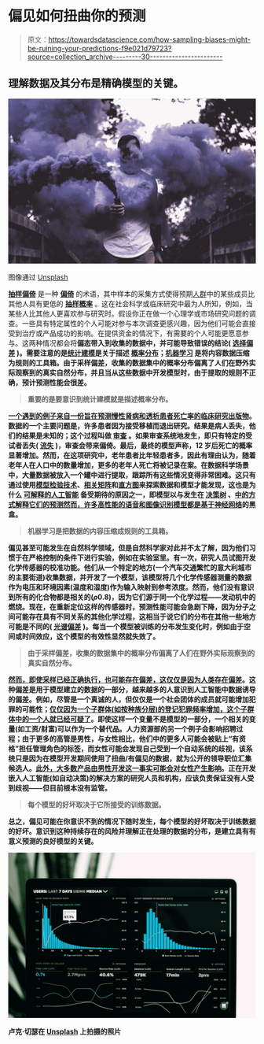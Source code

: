 # 偏见如何扭曲你的预测

> 原文：<https://towardsdatascience.com/how-sampling-biases-might-be-ruining-your-predictions-f9e021d79723?source=collection_archive---------30----------------------->

## 理解数据及其分布是精确模型的关键。

![](img/721bfc638042a9b0499e44ddc0f738ba.png)

图像通过 [Unsplash](https://unsplash.com/@gwendal)

[**抽样偏倚**](https://en.wikipedia.org/wiki/Sampling_bias) 是一种 [**偏倚**](https://en.wikipedia.org/wiki/Bias_(statistics)) 的术语，其中样本的采集方式使得预期[人群](https://en.wikipedia.org/wiki/Statistical_population)中的某些成员比其他人具有更低的 [**抽样概率**](https://en.wikipedia.org/wiki/Sampling_probability) 。这在社会科学或临床研究中最为人所知，例如，当某些人比其他人更喜欢参与研究时。假设你正在做一个心理学或市场研究问题的调查。一些具有特定属性的个人可能对参与本次调查更感兴趣，因为他们可能会直接受到治疗或产品成功的影响。在提供资金的情况下，有需要的个人可能更愿意参与。这两种情况都会将[](https://en.wikipedia.org/wiki/Skewness)**偏态带入到收集的数据中，并可能导致错误的结论( [**选择偏差**](https://en.wikipedia.org/wiki/Selection_bias) )。需要注意的是[统计建模](https://en.wikipedia.org/wiki/Statistical_model)是关于描述 [**概率分布**](https://en.wikipedia.org/wiki/Probability_distribution)；[**机器学习**](https://en.wikipedia.org/wiki/Machine_learning) 是将内容数据压缩为规则的工具箱。由于采样偏差，收集的数据集中的概率分布偏离了人们在野外实际观察到的真实自然分布，并且当从这些数据中开发模型时，由于提取的规则不正确，预计预测性能会很差。**

> **重要的是要意识到统计建模就是描述概率分布。**

**[一个遇到的例子来自一份旨在预测慢性肾病和透析患者死亡率的临床研究出版物](https://academic.oup.com/ndt/advance-article-abstract/doi/10.1093/ndt/gfaa128/5854486?redirectedFrom=fulltext)。数据的一个主要问题是，许多患者因为接受移植而退出研究。结果是病人丢失，他们的结果是未知的；这个过程叫做 [**审查**](https://en.wikipedia.org/wiki/Censoring_(statistics)) 。如果审查系统地发生，即只有特定的受试者丢失( [**流失**](https://en.wikipedia.org/wiki/Selection_bias#Attrition) )，审查会带来偏倚。最后，最终的模型声称，12 岁后死亡的概率显著增加。然而，在这项研究中，老年患者比年轻患者多，因此有理由认为，随着老年人在人口中的数量增加，更多的老年人死亡将被记录在案。在数据科学场景中，大量数据被放入一个罐中进行提取，跟踪所有这些情况变得非常困难。这只有通过使用[模型检验技术](https://scikit-learn.org/stable/inspection.html)、[相关矩阵](https://docs.scipy.org/doc/scipy/reference/generated/scipy.stats.spearmanr.html)和[直方图](https://matplotlib.org/3.1.0/api/_as_gen/matplotlib.pyplot.hist.html)来探索数据和模型才能发现，这也是为什么 [**可解释的人工智能**](https://en.wikipedia.org/wiki/Explainable_artificial_intelligence) 备受期待的原因之一，即模型以与发生在 [**决策树**](https://en.wikipedia.org/wiki/Decision_tree) 、[中的方式解释它们的预测然而，许多高性能的语音和图像识别模型都是基于](https://www.technologyreview.com/2017/04/11/5113/the-dark-secret-at-the-heart-of-ai/)[神经网络](https://en.wikipedia.org/wiki/Artificial_neural_network)的黑盒。**

> **机器学习是把数据的内容压缩成规则的工具箱。**

**偏见甚至可能发生在自然科学领域，但是自然科学家对此并不太了解，因为他们习惯于在严格控制的条件下进行实验，例如在实验室里。有一次，研究人员试图开发化学传感器的校准功能。他们从一个特定的地方(一个汽车交通繁忙的意大利城市的主要街道)收集数据，并开发了一个模型，该模型将几个化学传感器测量的数据作为电压和环境因素(温度和湿度)作为输入映射到参考浓度。然而，他们没有意识到所有的化合物都是相关的(*ρ*0.8)，因为它们源于同一个化学过程——发动机中的燃烧。现在，在重新定位这样的传感器时，预测性能可能会急剧下降，因为分子之间可能存在具有不同关系的其他化学过程，这相当于说它们的分布在其他一些地方可能是不同的( [**光谱偏差**](https://en.wikipedia.org/wiki/Spectrum_bias) )。每当一个模型被训练的分布发生变化时，例如由于空间或时间效应，这个模型的有效性显然就失效了。**

> **由于采样偏差，收集的数据集中的概率分布偏离了人们在野外实际观察到的真实自然分布。**

**[然而，即使采样已经正确执行，也可能存在偏差，这仅仅是因为人类存在偏差](https://www.nytimes.com/2019/11/19/technology/artificial-intelligence-bias.html)。这种偏差是用于模型建立的数据的一部分，越来越多的人意识到人工智能中数据诱导的偏差。例如，尽管是一个真诚的人，但仅仅是一个社会团体的成员就可能增加犯罪的可能性；[仅仅因为一个子群体(如按种族分层)的登记犯罪频率增加，这个子群体中的一个人就已经可疑了](https://www-nytimes-com.cdn.ampproject.org/c/s/www.nytimes.com/2020/06/24/technology/facial-recognition-arrest.amp.html)。即使这样一个变量不是模型的一部分，一个相关的变量(如工资/财富)可以作为一个替代品。人力资源部的另一个例子会影响招聘过程；由于更多的高管是男性，与女性相比，他们中的更多人可能会被贴上“有资格”担任管理角色的标签，而女性可能会发现自己受到一个自动系统的歧视，该系统只是因为在模型开发期间使用了扭曲/有偏见的数据，就为公开的领导职位汇集候选人。[此外，大多数产品由男性开发这一事实可能会对女性产生影响](https://www.theguardian.com/commentisfree/2018/mar/13/women-robots-ai-male-artificial-intelligence-automation)。正在开发嵌入人工智能(如自动决策)的解决方案的研究人员和机构，应该负责保证没有人受到歧视——但目前根本没有监管。**

> **每个模型的好坏取决于它所接受的训练数据。**

**总之，偏见可能在你意识不到的情况下随时发生，每个模型的好坏取决于训练数据的好坏。意识到这种持续存在的风险并理解正在处理的数据的分布，是建立具有有意义预测的良好模型的关键。**

**![](img/a0d6dda9ce34b1cde2c2c6d7052d079e.png)**

**卢克·切瑟在 [Unsplash](https://unsplash.com?utm_source=medium&utm_medium=referral) 上拍摄的照片**